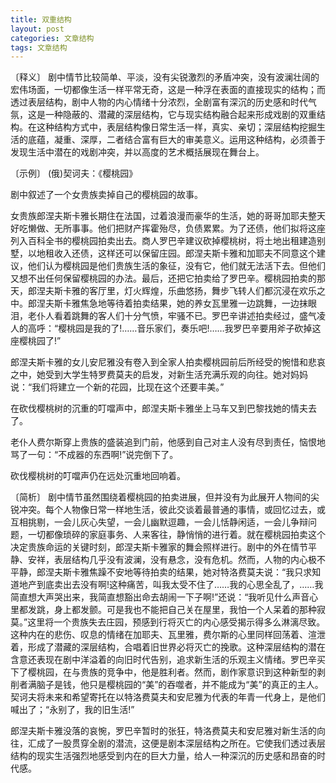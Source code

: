 ```yaml
---
title: 双重结构
layout: post
categories: 文章结构
tags: 文章结构
---
```


〔释义〕 剧中情节比较简单、平淡，没有尖锐激烈的矛盾冲突，没有波澜壮阔的宏伟场面，一切都像生活一样平常无奇，这是一种浮在表面的直接现实的结构；而透过表层结构，剧中人物的内心情绪十分浓烈，全剧富有深沉的历史感和时代气氛，这是一种隐蔽的、潜藏的深层结构，它与现实结构融合起来形成戏剧的双重结构。在这种结构方式中，表层结构像日常生活一样，真实、亲切；深层结构挖掘生活的底蕴，凝重、深厚，二者结合富有巨大的审美意义。运用这种结构，必须善于发现生活中潜在的戏剧冲突，并以高度的艺术概括展现在舞台上。

〔示例〕 (俄)契诃夫：《樱桃园》

剧中叙述了一个女贵族卖掉自己的樱桃园的故事。

女贵族郎涅夫斯卡雅长期住在法国，过着浪漫而豪华的生活，她的哥哥加耶夫整天好吃懒做、无所事事。他们把财产挥霍殆尽，负债累累。为了还债，他们拟将这座列入百科全书的樱桃园拍卖出去。商人罗巴辛建议砍掉樱桃树，将土地出租建造别墅，以地租收入还债，这样还可以保留庄园。郎涅夫斯卡雅和加耶夫不同意这个建议，他们认为樱桃园是他们贵族生活的象征，没有它，他们就无法活下去。但他们又想不出任何保留樱桃园的办法。最后，还把它拍卖给了罗巴辛。樱桃园拍卖的那天，郎涅夫斯卡雅的客厅里，灯火辉煌，乐曲悠扬，舞步飞转人们都沉浸在欢乐之中。郎涅夫斯卡雅焦急地等待着拍卖结果，她的养女瓦里雅一边跳舞，一边抹眼泪，老仆人看着跳舞的客人们十分气愤，牢骚不已。罗巴辛讲述拍卖经过，盛气凌人的高呼：“樱桃园是我的了!……音乐家们，奏乐吧!……我罗巴辛要用斧子砍掉这座樱桃园了!”

郎涅夫斯卡雅的女儿安尼雅没有卷入到全家人拍卖樱桃园前后所经受的惋惜和悲哀之中，她受到大学生特罗费莫夫的启发，对新生活充满乐观的向往。她对妈妈说：“我们将建立一个新的花园，比现在这个还要丰美。”

在砍伐樱桃树的沉重的叮噹声中，郎涅夫斯卡雅坐上马车又到巴黎找她的情夫去了。

老仆人费尔斯穿上贵族的盛装追到门前，他感到自己对主人没有尽到责任，恼恨地骂了一句：“不成器的东西啊!”说完倒下了。

砍伐樱桃树的叮噹声仍在远处沉重地回响着。

〔简析〕 剧中情节虽然围绕着樱桃园的拍卖进展，但并没有为此展开人物间的尖锐冲突。每个人物像日常一样地生活，彼此交谈着最普通的事情，或回忆过去，或互相挑剔，一会儿灰心失望，一会儿幽默逗趣，一会儿恬静闲适，一会儿争辩问题，一切都像琐碎的家庭事务、人来客往，静悄悄的进行着。就在樱桃园拍卖这个决定贵族命运的关键时刻，郎涅夫斯卡雅家的舞会照样进行。剧中的外在情节平静、安祥，表层结构几乎没有波澜，没有悬念，没有危机。然而，人物的内心极不平静，郎涅夫斯卡雅焦躁不安地等待拍卖的结果，她对特洛费莫夫说：“我只求知道地产到底卖出去没有啊!这种痛苦，叫我太受不住了……我的心思全乱了，……我简直想大声哭出来，我简直想豁出命去胡闹一下子啊!”还说：“我听见什么声音心里都发跳，身上都发颤。可是我也不能把自己关在屋里，我怕一个人呆着的那种寂莫。”这里将一个贵族失去庄园，预感到行将灭亡的内心感受揭示得多么淋漓尽致。这种内在的悲伤、叹息的情绪在加耶夫、瓦里雅，费尔斯的心里同样回荡着、渲泄着，形成了潜藏的深层结构，合唱着旧世界必将灭亡的挽歌。这种深层结构的潜在含意还表现在剧中洋溢着的向旧时代告别，追求新生活的乐观主义情绪。罗巴辛买下了樱桃园，在与贵族的竞争中，他是胜利者。然而，剧作家意识到这种新型的剥削者满脑子是钱，他只是樱桃园的“美”的吞噬者，并不能成为“美”的真正的主人。契诃夫将未来和希望寄托在以特洛费莫夫和安尼雅为代表的年青一代身上，是他们喊出了；“永别了，我的旧生活!”

郎涅夫斯卡雅没落的哀惋，罗巴辛暂时的张狂，特洛费莫夫和安尼雅对新生活的向往，汇成了一股贯穿全剧的潜流，这便是剧本深层结构之所在。它使我们透过表层结构的现实生活强烈地感受到内在的巨大力量，给人一种深沉的历史感和昂奋的时代感。 